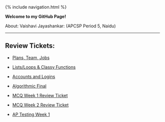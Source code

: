 {% include navigation.html %}

**Welcome to my GitHub Page!**

About: Vaishavi Jayashankar: (APCSP Period 5, Naidu)

----- 

Review Tickets:
-----


* [Plans, Team, Jobs](https://github.com/vaishavijay/vaishavijay.github.io/issues/2)

* [Lists/Loops & Classy Functions](https://github.com/vaishavijay/vaishavijay.github.io/issues/7)

* [Accounts and Logins](https://github.com/vaishavijay/vaishavijay.github.io/issues/3)

* [Algorithmic Final](https://github.com/vaishavijay/vaishavijay.github.io/issues/1)

* [MCQ Week 1 Review Ticket](https://github.com/vaishavijay/vaishavijay.github.io/issues/4)

* [MCQ Week 2 Review Ticket](https://github.com/vaishavijay/vaishavijay.github.io/issues/5)

* [AP Testing Week 1](https://github.com/vaishavijay/vaishavijay.github.io/issues/6)
